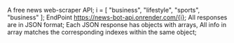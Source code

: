 A free news web-scraper API;
i = [ "business", "lifestyle", "sports", "business" ]; 
EndPoint https://news-bot-api.onrender.com/{i};
All responses are in JSON format;
Each JSON response has objects with arrays, All info in array matches the corresponding indexes within the same object;
